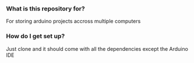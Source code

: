 ### What is this repository for? ###

For storing arduino projects accross multiple computers

### How do I get set up? ###

Just clone and it should come with all the dependencies except the Arduino IDE
